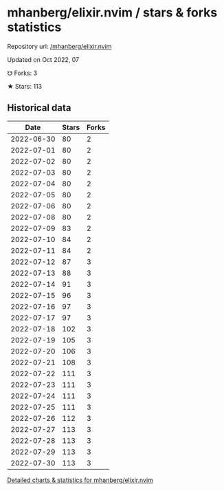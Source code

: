 # mhanberg/elixir.nvim / stars & forks statistics

Repository url: [/mhanberg/elixir.nvim](https://github.com/mhanberg/elixir.nvim)

Updated on Oct 2022, 07

☋ Forks: 3

★ Stars: 113

## Historical data
| Date | Stars | Forks |
|------|-------|-------|
| 2022-06-30 | 80 | 2 | 
| 2022-07-01 | 80 | 2 | 
| 2022-07-02 | 80 | 2 | 
| 2022-07-03 | 80 | 2 | 
| 2022-07-04 | 80 | 2 | 
| 2022-07-05 | 80 | 2 | 
| 2022-07-06 | 80 | 2 | 
| 2022-07-08 | 80 | 2 | 
| 2022-07-09 | 83 | 2 | 
| 2022-07-10 | 84 | 2 | 
| 2022-07-11 | 84 | 2 | 
| 2022-07-12 | 87 | 3 | 
| 2022-07-13 | 88 | 3 | 
| 2022-07-14 | 91 | 3 | 
| 2022-07-15 | 96 | 3 | 
| 2022-07-16 | 97 | 3 | 
| 2022-07-17 | 97 | 3 | 
| 2022-07-18 | 102 | 3 | 
| 2022-07-19 | 105 | 3 | 
| 2022-07-20 | 106 | 3 | 
| 2022-07-21 | 108 | 3 | 
| 2022-07-22 | 111 | 3 | 
| 2022-07-23 | 111 | 3 | 
| 2022-07-24 | 111 | 3 | 
| 2022-07-25 | 111 | 3 | 
| 2022-07-26 | 112 | 3 | 
| 2022-07-27 | 113 | 3 | 
| 2022-07-28 | 113 | 3 | 
| 2022-07-29 | 113 | 3 | 
| 2022-07-30 | 113 | 3 | 


[Detailed charts & statistics for mhanberg/elixir.nvim](https://reviewgithub.com/rep/mhanberg/elixir.nvim)

